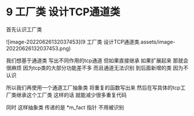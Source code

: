 # 9 工厂类 设计TCP通道类

首先认识工厂类

![image-20220626132037453](9 工厂类 设计TCP通道类.assets/image-20220626132037453.png)

我们想基于通道类 写出不同作用的tcp通道  但如果直接继承 如果扩展起来 那就会很麻烦 因为tcp类的大部分功能差不多  而且通道无法识别 到后面新增的类 因为不认识



所以我们再使用一个通道工厂抽象类 将重复的函数写出来  然后在写具体的tcp工厂类继承这个工厂类  这样的话 就能减少很多重复代码

同时 这样抽象类 传递的是 *m_fact 指针 不用被识别